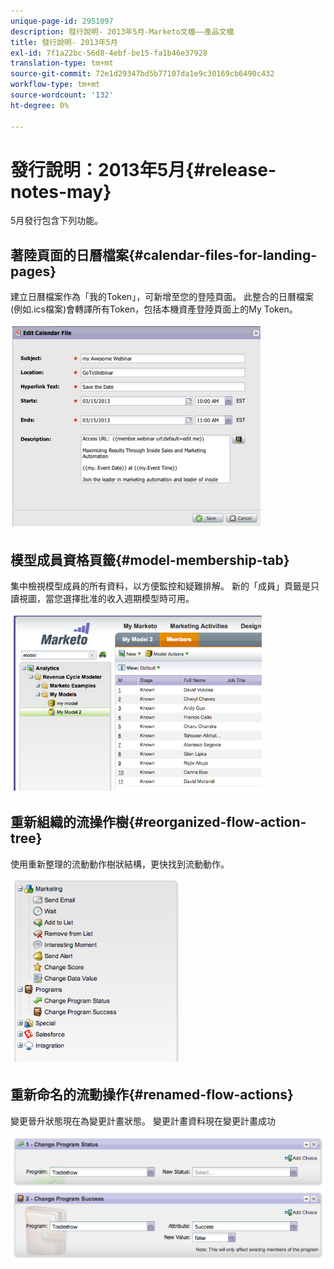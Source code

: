 ```yaml
---
unique-page-id: 2951097
description: 發行說明- 2013年5月-Marketo文檔——產品文檔
title: 發行說明- 2013年5月
exl-id: 7f1a22bc-56d8-4ebf-be15-fa1b46e37928
translation-type: tm+mt
source-git-commit: 72e1d29347bd5b77107da1e9c30169cb6490c432
workflow-type: tm+mt
source-wordcount: '132'
ht-degree: 0%

---
```


# 發行說明：2013年5月{#release-notes-may}

5月發行包含下列功能。

## 著陸頁面的日曆檔案{#calendar-files-for-landing-pages}

建立日曆檔案作為「我的Token」，可新增至您的登陸頁面。 此整合的日曆檔案(例如.ics檔案)會轉譯所有Token，包括本機資產登陸頁面上的My Token。

![](assets/image2014-9-22-16-3a3-3a18.png)

## 模型成員資格頁籤{#model-membership-tab}

集中檢視模型成員的所有資料，以方便監控和疑難排解。 新的「成員」頁籤是只讀視圖，當您選擇批准的收入週期模型時可用。

![](assets/image2014-9-22-16-3a3-3a33.png)

## 重新組織的流操作樹{#reorganized-flow-action-tree}

使用重新整理的流動動作樹狀結構，更快找到流動動作。

![](assets/image2014-9-22-16-3a3-3a58.png)

## 重新命名的流動操作{#renamed-flow-actions}

變更晉升狀態現在為變更計畫狀態。 變更計畫資料現在變更計畫成功

![](assets/image2014-9-22-16-3a4-3a17.png)
